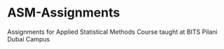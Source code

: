 # ASM-Assignments
Assignments for Applied Statistical Methods Course taught at BITS Pilani Dubai Campus
